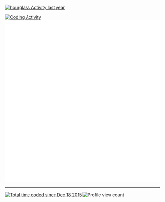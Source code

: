 
[
  ![hourglass](https://user-images.githubusercontent.com/286164/205650412-894cb613-dac6-4455-b47f-f0c9cf967e35.svg)
  Activity last year
](https://wakatime.com/@Pickachu)

[
  ![Coding Activity](https://wakatime.com/share/@Pickachu/f91b18eb-6818-4a29-92f4-776a450b0e64.svg)
](https://wakatime.com/@Pickachu)
![Metrics](/github-metrics.svg)

---
[![Total time coded since Dec 18 2015](https://wakatime.com/badge/user/383cbf09-455c-4a7b-ab2b-47fa0b2dbb36.svg)](https://wakatime.com/@383cbf09-455c-4a7b-ab2b-47fa0b2dbb36)
![Profile view count](https://komarev.com/ghpvc/?username=Pickachu&color=orange&label=Views)

